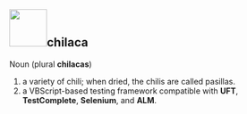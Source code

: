 ## <img width="67" src="https://github.com/jenglezou/chilaca/blob/master/documentation/ImagesForWiki/flame-clipart-greens-flame-hi.png"/>chilaca

Noun (plural **chilacas**) 
1. a variety of chili; when dried, the chilis are called pasillas.
2. a VBScript-based testing framework compatible with **UFT**, **TestComplete**, **Selenium**, and **ALM**.
